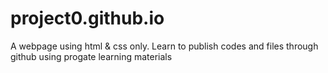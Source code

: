 # project0.github.io
A webpage using html &amp; css only.
Learn to publish codes and files through github using progate learning materials
